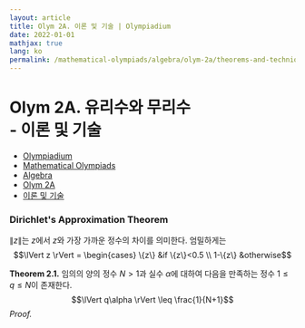 ```yaml
---
layout: article
title: Olym 2A. 이론 및 기술 | Olympiadium
date: 2022-01-01
mathjax: true
lang: ko
permalink: /mathematical-olympiads/algebra/olym-2a/theorems-and-techniques/
---
```

# Olym 2A. 유리수와 무리수 <br> <ssup> - 이론 및 기술</ssup>

<ul class="breadcrumb">
	<li><a href="{{ site.baseurl }}/">Olympiadium</a></li> 
	<li><a href="{{ site.baseurl }}/mathematical-olympiads/">Mathematical Olympiads</a></li> 
	<li><a href="{{ site.baseurl }}/mathematical-olympiads/algebra/">Algebra</a></li> 
	<li><a href="{{ site.baseurl }}/mathematical-olympiads/algebra/olym-2a/">Olym 2A</a></li> 
	<li><a href="{{ site.baseurl }}/mathematical-olympiads/algebra/olym-2a/theorems-and-techniques/">이론 및 기술</a></li>
</ul>

### Dirichlet's Approximation Theorem

$\lVert z \rVert$는 $z$에서 $z$와 가장 가까운 정수의 차이를 의미한다. 엄밀하게는 $$\lVert z \rVert = \begin{cases} \{z\} &if \{z\}<0.5 \\ 1-\{z\} &otherwise$$

<greenboard><b>Theorem 2.1.</b> 임의의 양의 정수 $N>1$과 실수 $\alpha$에 대하여 다음을 만족하는 정수 $1 \leq q \leq N$이 존재한다. $$\lVert q\alpha \rVert \leq \frac{1}{N+1}$$</greenboard>
<i>Proof.</i> 
